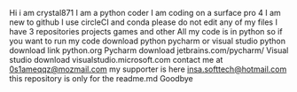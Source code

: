 
Hi i am crystal871
I am a python coder
I am coding on a surface pro 4
I am new to github
I use circleCI and conda
please do not edit any of my files
I have 3 repositories
projects
games
and other
All my code is in python
so if you want to run my code download python pycharm or visual studio
python download link python.org
Pycharm download jetbrains.com/pycharm/
Visual studio download visualstudio.microsoft.com
contact me at 0s1ameqqz@mozmail.com
my supporter is here insa.softtech@hotmail.com
this repository is only for the readme.md
Goodbye
